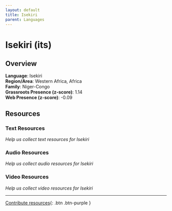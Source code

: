 ```yaml
---
layout: default
title: Isekiri
parent: Languages
---
```


# Isekiri (its)

## Overview

**Language**: Isekiri  
**Region/Area**: Western Africa, Africa  
**Family**: Niger-Congo  
**Grassroots Presence (z-score)**: 1.14  
**Web Presence (z-score)**: -0.09  

## Resources

### Text Resources
*Help us collect text resources for Isekiri*

### Audio Resources
*Help us collect audio resources for Isekiri*

### Video Resources
*Help us collect video resources for Isekiri*

---

[Contribute resources](https://forms.office.com/e/1SfLJx3u1r){: .btn .btn-purple }

